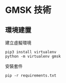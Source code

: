 # GMSK 技術

## 環境建置
建立虛擬環境
```
pip3 install virtualenv
python -m virtualenv gmsk
```
安裝套件
```
pip -r requirements.txt
```